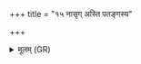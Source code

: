 +++
title = "१५ नासृग् अस्ति पतङ्गस्य"

+++
<details><summary>मूलम् (GR)</summary>

नासृग् अस्ति पतङ्गस्य  
तर्दस्य मशकद्याः ।  
न संपतत्रम् उद्युगो +++(Bhatt. om. na)+++  
न्यग् ग्लौर् अत्र भविष्यति ॥ +++(K nyaṃ glau tatra; Bhatt. na glaur atra)+++
</details>